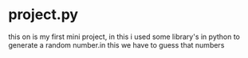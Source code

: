 # project.py
this on is my first mini project, in this i used some library's  in python to generate a random number.in this we have to guess that numbers
